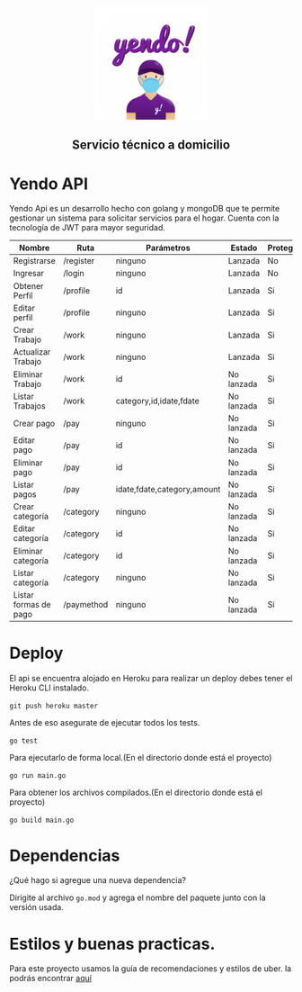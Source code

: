 <p align="center"><a href="https://estamosyendo.com" target="_blank" rel="noopener noreferrer">
<img src="./assets/yendo.png" alt="yendo" width="200"/></a></p>
<h2 align="center">Servicio técnico a domicilio</h2>

# Yendo API

Yendo Api es un desarrollo hecho con golang y mongoDB que te permite gestionar un sistema para solicitar servicios para el hogar. Cuenta con la tecnología de JWT para mayor seguridad.

| Nombre                | Ruta       | Parámetros                  | Estado     | Protegida | Método |
| --------------------- | ---------- | --------------------------- | ---------- | --------- | ------ |
| Registrarse           | /register  | ninguno                     | Lanzada    | No        | POST   |
| Ingresar              | /login     | ninguno                     | Lanzada    | No        | POST   |
| Obtener Perfil        | /profile   | id                          | Lanzada    | Si        | GET    |
| Editar perfil         | /profile   | ninguno                     | Lanzada    | Si        | PUT    |
| Crear Trabajo         | /work      | ninguno                     | Lanzada    | Si        | POST   |
| Actualizar Trabajo    | /work      | ninguno                     | Lanzada    | Si        | PUT    |
| Eliminar Trabajo      | /work      | id                          | No lanzada | Si        | DELETE |
| Listar Trabajos       | /work      | category,id,idate,fdate     | No lanzada | Si        | GET    |
| Crear pago            | /pay       | ninguno                     | No lanzada | Si        | POST   |
| Editar pago           | /pay       | id                          | No lanzada | Si        | PUT    |
| Eliminar pago         | /pay       | id                          | No lanzada | Si        | DELETE |
| Listar pagos          | /pay       | idate,fdate,category,amount | No lanzada | Si        | GET    |
| Crear categoría       | /category  | ninguno                     | No lanzada | Si        | POST   |
| Editar categoría      | /category  | id                          | No lanzada | Si        | PUT    |
| Eliminar categoría    | /category  | id                          | No lanzada | Si        | DELETE |
| Listar categoría      | /category  | ninguno                     | No lanzada | Si        | GET    |
| Listar formas de pago | /paymethod | ninguno                     | No lanzada | Si        | GET    |

# Deploy

El api se encuentra alojado en Heroku para realizar un deploy debes tener el Heroku CLI instalado.

`git push heroku master`

Antes de eso asegurate de ejecutar todos los tests.

`go test`

Para ejecutarlo de forma local.(En el directorio donde está el proyecto)

`go run main.go`

Para obtener los archivos compilados.(En el directorio donde está el proyecto)

`go build main.go`

# Dependencias

¿Qué hago si agregue una nueva dependencia?

Dirigite al archivo `go.mod` y agrega el nombre del paquete junto con la versión usada.

# Estilos y buenas practicas.

Para este proyecto usamos la guía de recomendaciones y estilos de uber. la podrás encontrar <a href="https://github.com/friendsofgo/uber-go-guide-es">aquí</a>
